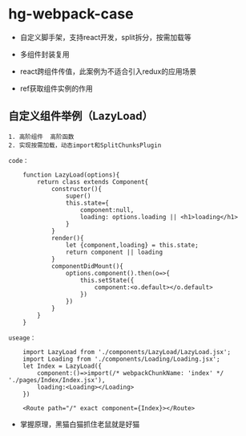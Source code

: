 # hg-webpack-case

* 自定义脚手架，支持react开发，split拆分，按需加载等

* 多组件封装复用

* react跨组件传值，此案例为不适合引入redux的应用场景

* ref获取组件实例的作用

## 自定义组件举例（LazyLoad）

    1. 高阶组件  高阶函数
    2. 实现按需加载，动态import和SplitChunksPlugin

    code：

        function LazyLoad(options){
            return class extends Component{
                constructor(){
                    super()
                    this.state={
                        component:null,
                        loading: options.loading || <h1>loading</h1>
                    }
                }
                render(){
                    let {component,loading} = this.state;
                    return component || loading
                }
                componentDidMount(){
                    options.component().then(o=>{
                        this.setState({
                            component:<o.default></o.default>
                        })
                    })
                }
            }
        }

    useage：

        import LazyLoad from './components/LazyLoad/LazyLoad.jsx';
        import Loading from './components/Loading/Loading.jsx';
        let Index = LazyLoad({
            component:()=>import(/* webpackChunkName: 'index' */ './pages/Index/Index.jsx'),
            loading:<Loading></Loading>
        })

        <Route path="/" exact component={Index}></Route>

* 掌握原理，黑猫白猫抓住老鼠就是好猫
